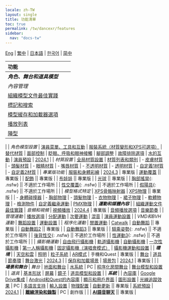 ```yaml
---
locale: zh-TW
layout: single
title: 功能清單
toc: true
permalink: /tw/dancexr/features
sidebar:
  nav: "docs-tw"
---
```

[Eng](/dancexr/features) | [繁中](/tw/dancexr/features) | [日本語](/jp/dancexr/features) | [한국어](/kr/dancexr/features) | [简中](/zh/dancexr/features)

| 功能 |  |  |
| :--- | --- |---: |
| ***角色、舞台和道具模型*** 
| *內容管理*
| [組織模型文件最佳實踐](preparecontent#3d-models)
| [標記和搜索](features/tagging) 
| [模型緩存和加載器選項](features/loader_options) 
| [播放列表](features/actor_playlist)
| [陣型](features/formation)
|
| *角色模型設置*
| [演員菜單、工具和互動](features/actor_tools)
| [服裝系統（材質變形和XPS可選項）](features/optionals)
| [替代材質](features/alternative_textures)
| [面部控制](features/facial_control)
| [眨眼、呼吸和眼神接觸](features/eyecontact)
| [腳部調整](features/feet_adjustments)
| [故障排除選項](features/troubleshooting_options)
| [水的互動](features/water_interaction.md)
| [演員預設](features/actor_presets.md) | [2024.1](releases/2024.1.md)
|
| *材質設置*
| [全局材質設置](features/material_global.md)
| [材質列表和類別](features/material_settings.md#material-list)
| - [皮膚材質](features/material_skin.md)
| - [頭髮材質](features/material_hair.md)
| - [眼睛材質](features/material_eyes.md)
| - [嘴唇材質](features/material_lips.md)
| - [不透明材質](features/material_opaque.md)
| - [透明材質](features/material_transparent.md)
| - [自定義1材質](features/material_custom1.md)
| - [自定義2材質](features/material_custom1.md)
|
| *專業版功能*
| [服裝和身體彩繪](features/outfit_body_paint) | [2024.3](releases/2024.3.md) | 專業版
| [運動覆蓋](features/motion_override) || 專業版 |
| [配飾](features/accessory.md) || 專業版 |
| [布娃娃](features/ragdoll.md) || 專業版 |
| [光球](features/lightball.md) || 專業版 |
| [胸部搖晃](features/boob_shake_sex_overlay){: .nsfw} || 不適於工作場所 |
| [性交覆蓋](features/boob_shake_sex_overlay){: .nsfw} || 不適於工作場所 |
| [假陽具](features/dildo){: .nsfw} || 不適於工作場所 |
|
| *模型格式特定*
| [XPS骨骼映射器](features/bone_mapper.md)
| [XPS物理](features/xps_physics) || 專業版 |
| - [身體碰撞器](features/xps_body_colliders.md)
| - [胸部物理](features/xps_boobs.md)
| - [頭髮物理](features/xps_hair.md)
| - [衣物物理](features/xps_cloth.md)
| - [裙子物理](features/xps_skirt.md)
| - [軟體物理](features/xps_softbody.md)
| - [檢測物件](features/xps_detach.md)
| [自定義繼承運動](features/custom_inherit.md)
| [PMX物理](features/pmx_physics)
|
| ***運動和媒體內容*** |
| [組織運動文件最佳實踐](preparecontent#motion-files)
| *音頻和視頻*
| [視頻播放](features/video_playback) | [2024.4](releases/2024.4.md) | 專業版
| [音頻播放選項](features/audio_options)
| [音樂節奏](features/music_timing)
|
| *管理運動*
| [播放選項](features/playback_options)
| [分配運動](features/assign_motion)
| [次要運動](features/secondary_motion)
| [混音](features/remix)
| [演員運動設置](features/actor_motion_settings)
|
| *VMD和BVH運動*
| [舞蹈設置](features/dance_set)
| [運動設置](features/motion_settings)
|
| *程序化運動*
| [閒置運動](features/idle_motion.md)
| [Catwalk](features/catwalk.md)
| [自動舞蹈](features/autodance) || 專業版 |
| [自動舞蹈2](features/autodance2) || 專業版 |
| [自動舞蹈3](features/autodance3.md) || 專業版 |
| [騎乘姿勢](features/scg_motion){: .nsfw} || 不適於工作場所 |
| [後背性交](features/sfb_motion){: .nsfw} || 不適於工作場所 |
| [性運動3](features/sm3_motion){: .nsfw} || 不適於工作場所 |
|
| *攝影機運動*
| [自由飛行攝影機](features/camera)
| [軌道攝影機](features/camera)
| [自動攝影機](features/camera)
| [一次性攝影機](features/camera)
| [第一人稱攝影機](features/camera)
| [固定攝影機（演唱會模式）](features/camera)
| [攝影機運動和設置](features/camera)
|
| ***環境*** |
| [天空和雲](features/skymap)
| [照明](features/lighting)
| [粒子系統](features/particles)
| [AR模式](features/ar_mode) | 手機和Quest | 專業版 | 
| [舞台](features/stages)
| [道具](features/props)
| [節奏環](features/beats_ring.md)
| [舞台激光](features/laser.md) | [2024.3](releases/2024.3.md) |
| [保存和加載場景](features/save_scene.md)
| [場景包](features/scene_bundle.md) | [2024.1](releases/2024.1.md) | 專業版 |
|
| ***場景和舞台***
| *舞台*
| [地面和舞台](features/ground)
| [水系統](features/water_system.md) | PC
| [程序化房間舞台](features/room_stage)
| [舞台模型和設置](features/stages)
|
| *道具*
| [基本形狀](features/primitive_shapes)
| [屏幕](features/screen.md)
| [鏡子](features/mirror.md)
| [道具模型和設置](features/props.md)
|
| ***系統*** |
| [內容庫](preparecontent)
| [Google Drive集成](features/googledrive)
| [Android和Quest的內容庫](content_android_quest)
| [顯示和用戶界面](features/display_settings)
| [圖形設置](features/graphics)
| [光線追蹤效果](features/raytracing.md) | PC
| [多語言支持](features/languages.md)
| [輸入設置](features/controls)
| [物理配置](features/system_physics)
| [自動更新](features/autoupdate) || 專業版
| [系統預設](features/system_presets.md) | [2024.1](releases/2024.1.md)
|
| [**離線渲染和錄製**](creator.md) | PC | 創作版 | 
|
| [**AI語音聊天**](ai_chat) || 專業版 |